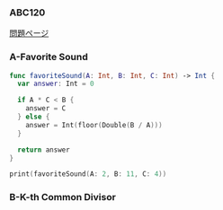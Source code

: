 ### ABC120
[問題ページ](https://atcoder.jp/contests/abc120/tasks)

### A-Favorite Sound
```Swift
func favoriteSound(A: Int, B: Int, C: Int) -> Int {
  var answer: Int = 0

  if A * C < B {
    answer = C  
  } else {
    answer = Int(floor(Double(B / A)))
  }

  return answer
}

print(favoriteSound(A: 2, B: 11, C: 4))

```

### B-K-th Common Divisor
```Swift

```
